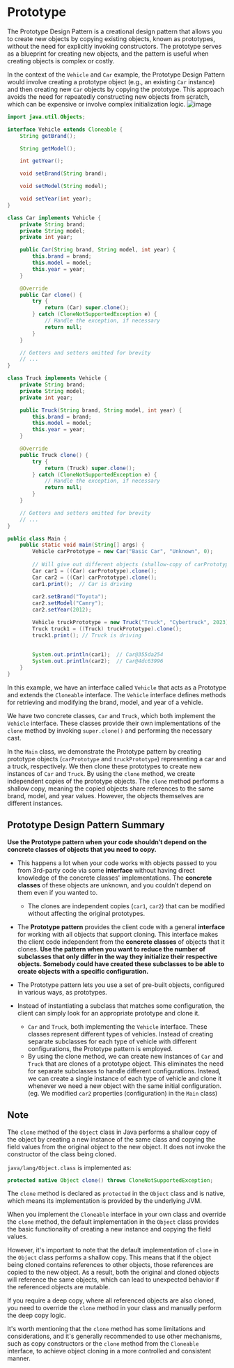 # Prototype
The Prototype Design Pattern is a creational design pattern that allows you to create new objects by copying existing objects, known as prototypes, without the need for explicitly invoking constructors. The prototype serves as a blueprint for creating new objects, and the pattern is useful when creating objects is complex or costly.

In the context of the `Vehicle` and `Car` example, the Prototype Design Pattern would involve creating a prototype object (e.g., an existing `Car` instance) and then creating new `Car` objects by copying the prototype. This approach avoids the need for repeatedly constructing new objects from scratch, which can be expensive or involve complex initialization logic.
![image](https://github.com/boushphong/Design-Patterns/assets/59940078/8e0047e5-2eee-4b29-9f53-932e601953e6)

```java
import java.util.Objects;

interface Vehicle extends Cloneable {
    String getBrand();

    String getModel();

    int getYear();

    void setBrand(String brand);

    void setModel(String model);

    void setYear(int year);
}

class Car implements Vehicle {
    private String brand;
    private String model;
    private int year;

    public Car(String brand, String model, int year) {
        this.brand = brand;
        this.model = model;
        this.year = year;
    }

    @Override
    public Car clone() {
        try {
            return (Car) super.clone();
        } catch (CloneNotSupportedException e) {
            // Handle the exception, if necessary
            return null;
        }
    }

    // Getters and setters omitted for brevity
    // ...
}

class Truck implements Vehicle {
    private String brand;
    private String model;
    private int year;

    public Truck(String brand, String model, int year) {
        this.brand = brand;
        this.model = model;
        this.year = year;
    }

    @Override
    public Truck clone() {
        try {
            return (Truck) super.clone();
        } catch (CloneNotSupportedException e) {
            // Handle the exception, if necessary
            return null;
        }
    }

    // Getters and setters omitted for brevity
    // ...
}

public class Main {
    public static void main(String[] args) {
        Vehicle carPrototype = new Car("Basic Car", "Unknown", 0);
        
        // Will give out different objects (shallow-copy of carPrototype)
        Car car1 = ((Car) carPrototype).clone(); 
        Car car2 = ((Car) carPrototype).clone();
        car1.print();  // Car is driving
        
        car2.setBrand("Toyota");
        car2.setModel("Camry");
        car2.setYear(2012);

        Vehicle truckPrototype = new Truck("Truck", "Cybertruck", 2023);
        Truck truck1 = ((Truck) truckPrototype).clone();
        truck1.print(); // Truck is driving
        
        
        System.out.println(car1);  // Car@355da254
        System.out.println(car2);  // Car@4dc63996
    }
}
```
In this example, we have an interface called `Vehicle` that acts as a Prototype and extends the `Cloneable` interface. The `Vehicle` interface defines methods for retrieving and modifying the brand, model, and year of a vehicle.

We have two concrete classes, `Car` and `Truck`, which both implement the `Vehicle` interface. These classes provide their own implementations of the `clone` method by invoking `super.clone()` and performing the necessary cast.

In the `Main` class, we demonstrate the Prototype pattern by creating prototype objects (`carPrototype` and `truckPrototype`) representing a car and a truck, respectively. We then clone these prototypes to create new instances of `Car` and `Truck`. By using the `clone` method, we create independent copies of the prototype objects. The `clone` method performs a shallow copy, meaning the copied objects share references to the same brand, model, and year values. However, the objects themselves are different instances.

## Prototype Design Pattern Summary
**Use the **Prototype pattern** when your code shouldn’t depend on the **concrete classes** of objects that you need to copy.**

- This happens a lot when your code works with objects passed to you from 3rd-party code via some **interface** without having direct knowledge of the concrete classes' implementations. The **concrete classes** of these objects are unknown, and you couldn’t depend on them even if you wanted to.
  - The clones are independent copies (`car1`, `car2`) that can be modified without affecting the original prototypes.
- The **Prototype pattern** provides the client code with a general **interface** for working with all objects that support cloning. This interface makes the client code independent from the **concrete classes** of objects that it clones.
**Use the pattern when you want to reduce the number of subclasses that only differ in the way they initialize their respective objects. Somebody could have created these subclasses to be able to create objects with a specific configuration.**

- The Prototype pattern lets you use a set of pre-built objects, configured in various ways, as prototypes.
- Instead of instantiating a subclass that matches some configuration, the client can simply look for an appropriate prototype and clone it.
  - `Car` and `Truck`, both implementing the `Vehicle` interface. These classes represent different types of vehicles. Instead of creating separate subclasses for each type of vehicle with different configurations, the Prototype pattern is employed.
  - By using the clone method, we can create new instances of `Car` and `Truck` that are clones of a prototype object. This eliminates the need for separate subclasses to handle different configurations. Instead, we can create a single instance of each type of vehicle and clone it whenever we need a new object with the same initial configuration. (eg. We modified `car2` properties (configuration) in the `Main` class)

## Note
The `clone` method of the `Object` class in Java performs a shallow copy of the object by creating a new instance of the same class and copying the field values from the original object to the new object. It does not invoke the constructor of the class being cloned.

`java/lang/Object.class` is implemented as:
```java
protected native Object clone() throws CloneNotSupportedException;
```

The `clone` method is declared as `protected` in the `Object` class and is native, which means its implementation is provided by the underlying JVM.

When you implement the `Cloneable` interface in your own class and override the `clone` method, the default implementation in the `Object` class provides the basic functionality of creating a new instance and copying the field values.

However, it's important to note that the default implementation of `clone` in the `Object` class performs a shallow copy. This means that if the object being cloned contains references to other objects, those references are copied to the new object. As a result, both the original and cloned objects will reference the same objects, which can lead to unexpected behavior if the referenced objects are mutable.

If you require a deep copy, where all referenced objects are also cloned, you need to override the `clone` method in your class and manually perform the deep copy logic.

It's worth mentioning that the `clone` method has some limitations and considerations, and it's generally recommended to use other mechanisms, such as copy constructors or the `clone` method from the `Cloneable` interface, to achieve object cloning in a more controlled and consistent manner.

